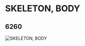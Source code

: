 # SKELETON, BODY
## 6260
![SKELETON, BODY](https://lc-www-live-s.legocdn.com/media/bricks/5/2/626001.jpg)